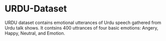 # URDU-Dataset
URDU dataset contains emotional utterances of Urdu speech gathered from Urdu talk shows. It contsins 400 uttrances of four basic emotions: Angery, Happy, Neutral, and Emotion.
